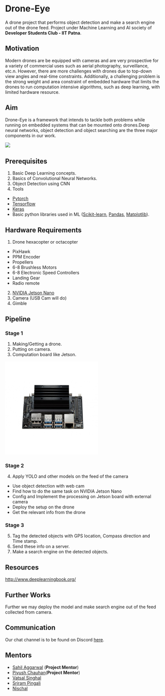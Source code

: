 # Drone-Eye
A drone project that performs object detection and make a search engine out of the drone feed.  Project under Machine Learning and AI society of **Developer Students Club - IIT Patna**.

## Motivation
Modern drones are be equipped with cameras and are very prospective for a variety of commercial uses such as aerial photography, surveillance, etc.n. However, there are more challenges with drones due to top-down view angles and real-time constraints. Additionally, a challenging problem is the strong weight and area constraint of embedded hardware that limits the drones to run computation intensive algorithms, such as deep learning, with limited hardware resource.

## Aim
Drone-Eye is a framework that intends to tackle both problems while running on embedded systems that can be mounted onto drones.Deep neural networks, object detection and object searching are the three major components in our work.

![](bloggif.gif)

## Prerequisites
1. Basic Deep Learning concepts.
2. Basics of Convolutional Neural Networks.
3. Object Detection using CNN
4. Tools
* [Pytorch](https://pytorch.org)
* [Tensorflow](https://www.tensorflow.org/)
* [Keras](https://keras.io/)
* Basic python libraries used in ML ([Scikit-learn](https://scikit-learn.org/), [Pandas](https://pandas.pydata.org/), [Matplotlib](https://matplotlib.org/)).

## Hardware Requirements
1. Drone hexacopter or octacopter
  - PixHawk
  - PPM Encoder
  - Propellers
  - 6-8 Brushless Motors
  - 6-8 Electronic Speed Controllers
  - Landing Gear
  - Radio remote
2. [NVIDIA Jetson Nano](https://developer.nvidia.com/embedded/jetson-nano-developer-kit)
3. Camera (USB Cam will do)
4. Gimble

## Pipeline 

### Stage 1

  1. Making/Getting a drone.
  2. Putting on camera.
  3. Computation board like Jetson.
  <img src="nvidia-jetson-nano-600x600.jpg" width="300" height="300">
  

### Stage 2

4. Apply YOLO and other models on the feed of the camera
  - Use object detection with web cam 
  - Find how to do the same task on NVIDIA Jetson Nano
  - Config and Implement the processing on Jetson board with external camera
  - Deploy the setup on the drone
  - Get the relevant info from the drone

### Stage 3

5. Tag the detected objects with GPS location, Compass direction and Time stamp.
6. Send these info on a server.
7. Make a search engine on the detected objects.


## Resources
http://www.deeplearningbook.org/

## Further Works
Further we may deploy the model and make search engine out of the feed collected from camera.

## Communication
Our chat channel is to be found on Discord [here](https://discordapp.com/channels/544501728498810880/591531461291671563).

## Mentors
* [Sahil Aggarwal](https://github.com/sahilee26) (**Project Mentor**)
* [Piyush Chauhan](https://github.com/piyushchauhan)(**Project Mentor**)
* [Vatsal Singhal](https://github.com/VatsalSin)
* [Sriram Pingali](https://github.com/)
* [Nischal](https://github.com/)



